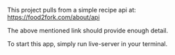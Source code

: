 This project pulls from a simple recipe api at: https://food2fork.com/about/api

The above mentioned link should provide enough detail.

To start this app, simply run live-server in your terminal.
